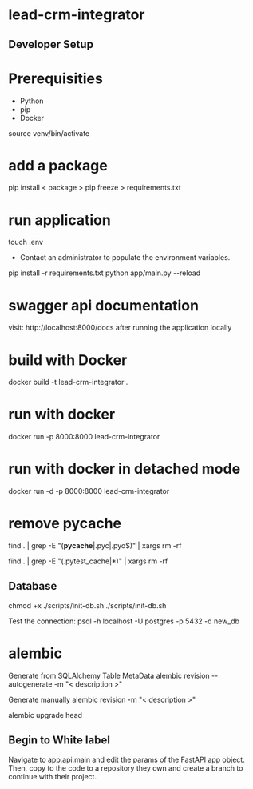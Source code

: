 # lead-crm-integrator

## Developer Setup
# Prerequisities
- Python
- pip
- Docker

source venv/bin/activate

# add a package
pip install < package >
pip freeze > requirements.txt
 
# run application
touch .env

- Contact an administrator to populate the environment variables.

pip install -r requirements.txt
python app/main.py --reload

# swagger api documentation
visit: http://localhost:8000/docs after running the application locally

# build with Docker
docker build -t lead-crm-integrator .

# run with docker
docker run -p 8000:8000 lead-crm-integrator

# run with docker in detached mode
docker run -d -p 8000:8000 lead-crm-integrator

# remove pycache
find . | grep -E "(__pycache__|\.pyc|\.pyo$)" | xargs rm -rf

find . | grep -E "(.pytest_cache|\*)" | xargs rm -rf

## Database
chmod +x ./scripts/init-db.sh
./scripts/init-db.sh

Test the connection:
psql -h localhost -U postgres -p 5432 -d new_db
# alembic
Generate from SQLAlchemy Table MetaData
alembic revision --autogenerate -m "< description >"

Generate manually
alembic revision -m "< description >"

alembic upgrade head

## Begin to White label
Navigate to app.api.main and edit the params of the
FastAPI app object. Then, copy to the code to a repository they own and create a branch to continue
with their project.